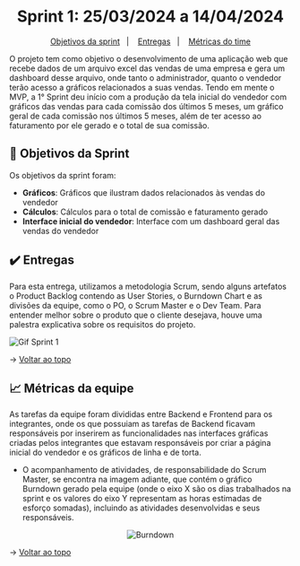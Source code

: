 <span id="topo">

<h1 align="center">Sprint 1: 25/03/2024 a 14/04/2024</h1>

<p align="center">
    <a href="#objetivos">Objetivos da sprint</a> &nbsp |&nbsp &nbsp
    <a href="#entregas">Entregas</a> &nbsp |&nbsp &nbsp
    <a href="#metricas">Métricas do time</a>
</p>

O projeto tem como objetivo o desenvolvimento de uma aplicação web que recebe dados de um arquivo excel das vendas de uma empresa e gera um dashboard desse arquivo, onde tanto o administrador, quanto o vendedor terão acesso a gráficos relacionados a suas vendas. Tendo em mente o MVP, a 1° Sprint deu início com a produção da tela inicial do vendedor com gráficos das vendas para cada comissão dos últimos 5 meses, um gráfico geral de cada comissão nos últimos 5 meses, além de ter acesso ao faturamento por ele gerado e o total de sua comissão.

<span id="objetivos">

## 🎯 Objetivos da Sprint

Os objetivos da sprint foram:

- **Gráficos**: Gráficos que ilustram dados relacionados às vendas do vendedor
- **Cálculos**: Cálculos para o total de comissão e faturamento gerado
- **Interface inicial do vendedor**: Interface com um dashboard geral das vendas do vendedor

<span id="entregas">

## ✔️ Entregas

Para esta entrega, utilizamos a metodologia Scrum, sendo alguns artefatos o Product Backlog contendo as User Stories, o Burndown Chart e as divisões da equipe, como o PO, o Scrum Master e o Dev Team. Para entender melhor sobre o produto que o cliente desejava, houve uma palestra explicativa sobre os requisitos do projeto.

![Gif Sprint 1](./sprint1.gif)

→ [Voltar ao topo](#topo)

<span id="metricas">

## 📈 Métricas da equipe

As tarefas da equipe foram divididas entre Backend e Frontend para os integrantes, onde os que possuiam as tarefas de Backend ficavam responsáveis por inserirem as funcionalidades nas interfaces gráficas criadas pelos integrantes que estavam responsáveis por criar a página inicial do vendedor e os gráficos de linha e de torta.

- O acompanhamento de atividades, de responsabilidade do Scrum Master, se encontra na imagem adiante, que contém o gráfico Burndown gerado pela equipe (onde o eixo X são os dias trabalhados na sprint e os valores do eixo Y representam as horas estimadas de esforço somadas), incluindo as atividades desenvolvidas e seus responsáveis.

<div align="center">

![Burndown](./burndown_sprint1.jpeg)

</div>

→ [Voltar ao topo](#topo)
